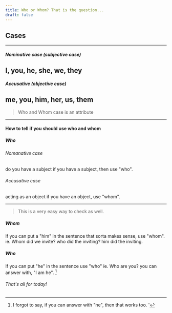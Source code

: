 ```yaml
---
title: Who or Whom? That is the question...
draft: false
---
```

[^1]: I forgot to say, if you can answer with "he", then that works too.
'
## Cases
--- 
##### Nominative case (subjective case)
I, you, he, she, we, they
---
##### Accusative (objective case)
me, you, him, her, us, them
---
> Who and Whom
> case is an attribute
---
#### How to tell if you should use who and whom

##### Who

###### Nomanative case 
do you have a subject
if you have a subject, then use "who".

###### Accusative case 
acting as an object
if you have an object, use "whom".

---
> This is a very easy way to check as well.

##### Whom

If you can put a "him" in the sentence that sorta makes sense, use "whom".
ie. Whom did we invite?
who did the inviting?
him did the inviting.

##### Who

If you can put "he" in the sentence use "who"
ie. Who are you?
you can answer with, "I am he". [^1]

###### That's all for today!
